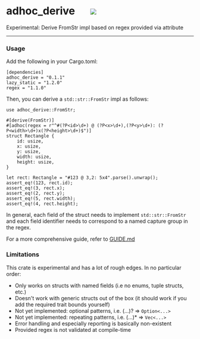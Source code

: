 # adhoc_derive &emsp; [![](http://meritbadge.herokuapp.com/adhoc_derive)](https://crates.io/crates/adhoc_derive)

Experimental: Derive FromStr impl based on regex provided via attribute

-----

### Usage
Add the following in your Cargo.toml:
```
[dependencies]
adhoc_derive = "0.1.1"
lazy_static = "1.2.0"
regex = "1.1.0"
```

Then, you can derive a `std::str::FromStr` impl as follows:
```
use adhoc_derive::FromStr;

#[derive(FromStr)]
#[adhoc(regex = r"^#(?P<id>\d+) @ (?P<x>\d+),(?P<y>\d+): (?P<width>\d+)x(?P<height>\d+)$")]
struct Rectangle {
    id: usize,
    x: usize,
    y: usize,
    width: usize,
    height: usize,
}

let rect: Rectangle = "#123 @ 3,2: 5x4".parse().unwrap();
assert_eq!(123, rect.id);
assert_eq!(3, rect.x);
assert_eq!(2, rect.y);
assert_eq!(5, rect.width);
assert_eq!(4, rect.height);
```

In general, each field of the struct needs to implement `std::str::FromStr` and each field identifier needs to correspond to a named capture group in the regex.

For a more comprehensive guide, refer to [GUIDE.md](GUIDE.md)

### Limitations
This crate is experimental and has a lot of rough edges. In no particular order:
* Only works on structs with named fields (i.e no enums, tuple structs, etc.)
* Doesn't work with generic structs out of the box (it should work if you add the required trait bounds yourself)
* Not yet implemented: optional patterns, i.e. (...)? => `Option<...>`
* Not yet implemented: repeating patterns, i.e. (...)* => `Vec<...>`
* Error handling and especially reporting is basically non-existent
* Provided regex is not validated at compile-time
